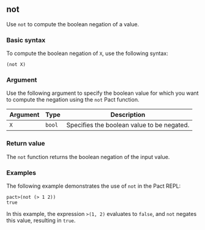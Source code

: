 ## not

Use `not` to compute the boolean negation of a value.

### Basic syntax

To compute the boolean negation of `X`, use the following syntax:

`(not X)`

### Argument

Use the following argument to specify the boolean value for which you want to compute the negation using the `not` Pact function.

| Argument | Type | Description |
| --- | --- | --- |
| `X` | `bool` | Specifies the boolean value to be negated. |

### Return value

The `not` function returns the boolean negation of the input value.

### Examples

The following example demonstrates the use of `not` in the Pact REPL:

```pact
pact>(not (> 1 2))
true
```

In this example, the expression `>(1, 2)` evaluates to `false`, and `not` negates this value, resulting in `true`.
